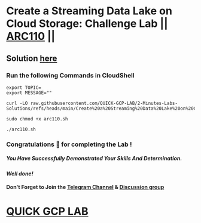 # Create a Streaming Data Lake on Cloud Storage: Challenge Lab || [ARC110](https://www.cloudskillsboost.google/focuses/62701?parent=catalog) ||

## Solution [here](https://youtu.be/wiVyLQNeWmM)

### Run the following Commands in CloudShell

```
export TOPIC=
export MESSAGE=""
```
```
curl -LO raw.githubusercontent.com/QUICK-GCP-LAB/2-Minutes-Labs-Solutions/refs/heads/main/Create%20a%20Streaming%20Data%20Lake%20on%20Cloud%20Storage%20Challenge%20Lab/arc110.sh

sudo chmod +x arc110.sh

./arc110.sh
```

### Congratulations 🎉 for completing the Lab !

##### *You Have Successfully Demonstrated Your Skills And Determination.*

#### *Well done!*

#### Don't Forget to Join the [Telegram Channel](https://t.me/quickgcplab) & [Discussion group](https://t.me/quickgcplabchats)

# [QUICK GCP LAB](https://www.youtube.com/@quickgcplab)